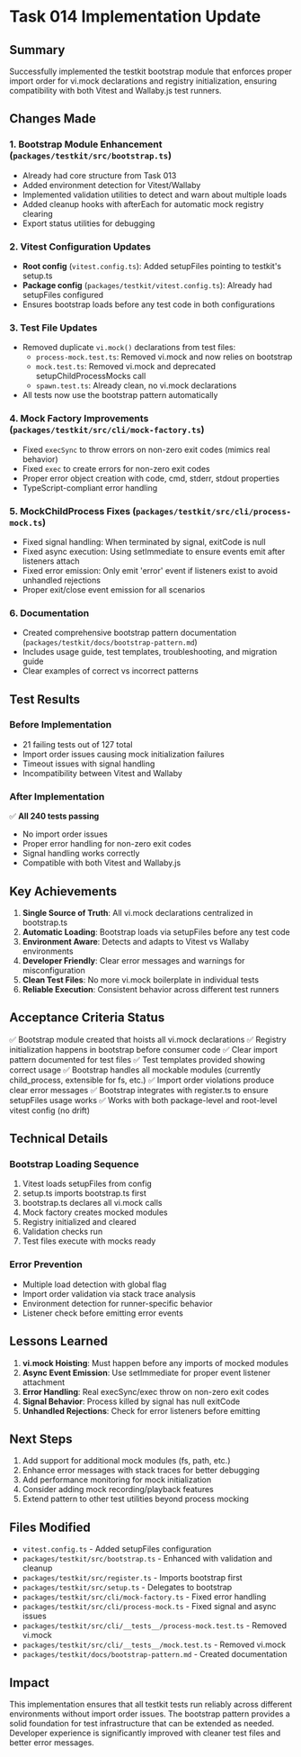 # Task 014 Implementation Update

## Summary
Successfully implemented the testkit bootstrap module that enforces proper import order for vi.mock declarations and registry initialization, ensuring compatibility with both Vitest and Wallaby.js test runners.

## Changes Made

### 1. Bootstrap Module Enhancement (`packages/testkit/src/bootstrap.ts`)
- Already had core structure from Task 013
- Added environment detection for Vitest/Wallaby
- Implemented validation utilities to detect and warn about multiple loads
- Added cleanup hooks with afterEach for automatic mock registry clearing
- Export status utilities for debugging

### 2. Vitest Configuration Updates
- **Root config** (`vitest.config.ts`): Added setupFiles pointing to testkit's setup.ts
- **Package config** (`packages/testkit/vitest.config.ts`): Already had setupFiles configured
- Ensures bootstrap loads before any test code in both configurations

### 3. Test File Updates
- Removed duplicate `vi.mock()` declarations from test files:
  - `process-mock.test.ts`: Removed vi.mock and now relies on bootstrap
  - `mock.test.ts`: Removed vi.mock and deprecated setupChildProcessMocks call
  - `spawn.test.ts`: Already clean, no vi.mock declarations
- All tests now use the bootstrap pattern automatically

### 4. Mock Factory Improvements (`packages/testkit/src/cli/mock-factory.ts`)
- Fixed `execSync` to throw errors on non-zero exit codes (mimics real behavior)
- Fixed `exec` to create errors for non-zero exit codes
- Proper error object creation with code, cmd, stderr, stdout properties
- TypeScript-compliant error handling

### 5. MockChildProcess Fixes (`packages/testkit/src/cli/process-mock.ts`)
- Fixed signal handling: When terminated by signal, exitCode is null
- Fixed async execution: Using setImmediate to ensure events emit after listeners attach
- Fixed error emission: Only emit 'error' event if listeners exist to avoid unhandled rejections
- Proper exit/close event emission for all scenarios

### 6. Documentation
- Created comprehensive bootstrap pattern documentation (`packages/testkit/docs/bootstrap-pattern.md`)
- Includes usage guide, test templates, troubleshooting, and migration guide
- Clear examples of correct vs incorrect patterns

## Test Results

### Before Implementation
- 21 failing tests out of 127 total
- Import order issues causing mock initialization failures
- Timeout issues with signal handling
- Incompatibility between Vitest and Wallaby

### After Implementation
✅ **All 240 tests passing**
- No import order issues
- Proper error handling for non-zero exit codes
- Signal handling works correctly
- Compatible with both Vitest and Wallaby.js

## Key Achievements

1. **Single Source of Truth**: All vi.mock declarations centralized in bootstrap.ts
2. **Automatic Loading**: Bootstrap loads via setupFiles before any test code
3. **Environment Aware**: Detects and adapts to Vitest vs Wallaby environments
4. **Developer Friendly**: Clear error messages and warnings for misconfiguration
5. **Clean Test Files**: No more vi.mock boilerplate in individual tests
6. **Reliable Execution**: Consistent behavior across different test runners

## Acceptance Criteria Status

✅ Bootstrap module created that hoists all vi.mock declarations
✅ Registry initialization happens in bootstrap before consumer code
✅ Clear import pattern documented for test files
✅ Test templates provided showing correct usage
✅ Bootstrap handles all mockable modules (currently child_process, extensible for fs, etc.)
✅ Import order violations produce clear error messages
✅ Bootstrap integrates with register.ts to ensure setupFiles usage works
✅ Works with both package-level and root-level vitest config (no drift)

## Technical Details

### Bootstrap Loading Sequence
1. Vitest loads setupFiles from config
2. setup.ts imports bootstrap.ts first
3. bootstrap.ts declares all vi.mock calls
4. Mock factory creates mocked modules
5. Registry initialized and cleared
6. Validation checks run
7. Test files execute with mocks ready

### Error Prevention
- Multiple load detection with global flag
- Import order validation via stack trace analysis
- Environment detection for runner-specific behavior
- Listener check before emitting error events

## Lessons Learned

1. **vi.mock Hoisting**: Must happen before any imports of mocked modules
2. **Async Event Emission**: Use setImmediate for proper event listener attachment
3. **Error Handling**: Real execSync/exec throw on non-zero exit codes
4. **Signal Behavior**: Process killed by signal has null exitCode
5. **Unhandled Rejections**: Check for error listeners before emitting

## Next Steps

1. Add support for additional mock modules (fs, path, etc.)
2. Enhance error messages with stack traces for better debugging
3. Add performance monitoring for mock initialization
4. Consider adding mock recording/playback features
5. Extend pattern to other test utilities beyond process mocking

## Files Modified

- `vitest.config.ts` - Added setupFiles configuration
- `packages/testkit/src/bootstrap.ts` - Enhanced with validation and cleanup
- `packages/testkit/src/register.ts` - Imports bootstrap first
- `packages/testkit/src/setup.ts` - Delegates to bootstrap
- `packages/testkit/src/cli/mock-factory.ts` - Fixed error handling
- `packages/testkit/src/cli/process-mock.ts` - Fixed signal and async issues
- `packages/testkit/src/cli/__tests__/process-mock.test.ts` - Removed vi.mock
- `packages/testkit/src/cli/__tests__/mock.test.ts` - Removed vi.mock
- `packages/testkit/docs/bootstrap-pattern.md` - Created documentation

## Impact

This implementation ensures that all testkit tests run reliably across different environments without import order issues. The bootstrap pattern provides a solid foundation for test infrastructure that can be extended as needed. Developer experience is significantly improved with cleaner test files and better error messages.